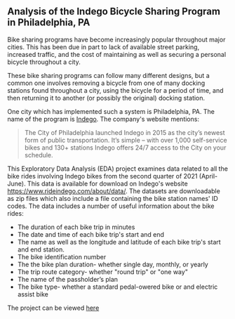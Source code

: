 ## Analysis of the Indego Bicycle Sharing Program in Philadelphia, PA

Bike sharing programs have become increasingly popular throughout major cities. This has been due in part to lack of available street parking, increased traffic, and the cost of maintaining as well as securing a personal bicycle throughout a city. 

These bike sharing programs can follow many different designs, but a common one involves removing a bicycle from one of many docking stations found throughout a city, using the bicycle for a period of time, and then returning it to another (or possibly the original) docking station.

One city which has implemented such a system is Philadelphia, PA. The name of the program is [Indego](https://www.rideindego.com/). The company's website mentions:
> The City of Philadelphia launched Indego in 2015 as the city’s newest form of public transportation. It’s simple – with over 1,000 self-service bikes and 130+ stations Indego offers 24/7 access to the City on your schedule.


This Exploratory Data Analysis (EDA) project examines data related to all the bike rides involving Indego bikes from the second quarter of 2021 (April-June). This data is available for download on Indego's website https://www.rideindego.com/about/data/. The datasets are downloadable as zip files which also include a file containing the bike station names' ID codes. The data includes a number of useful information about the bike rides:

- The duration of each bike trip in minutes
- The date and time of each bike trip's start and end 
- The name as well as the longitude and latitude of each bike trip's start and end station.
- The bike identification number
- The the bike plan duration- whether single day, monthly, or yearly
- The trip route category- whether "round trip" or "one way"
- The name of the passholder’s plan
- The bike type- whether a standard pedal-owered bike or and electric assist bike

The project can be viewed [here](https://jovian.ai/ariblinder/ari-blinder-project-2-eda)
